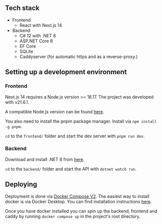 ## Tech stack
- Frontend
  - React with Next.js 14
- Backend
  - C# 12 with .NET 8
  - ASP.NET Core 8
  - EF Core
  - SQLite
  - Caddyserver (for automatic https and as a reverse-proxy.)
## Setting up a development environment
### Frontend
Next.js 14 requires a Node.js version >= 18.17. The project was developed with v21.6.1.

A compatible Node.js version can be found [here](https://nodejs.org/en/download/current).

You also need to install the pnpm package manager. Install via `npm install -g pnpm`.

`cd` to the `frontend/` folder and start the dev server with `pnpm run dev`.

### Backend
Download and install .NET 8 from [here](https://dotnet.microsoft.com/en-us/download/dotnet/8.0).

`cd` to the `backend/` folder and start the API with `dotnet watch run`.

## Deploying
Deployment is done via [Docker Compose V2](https://docs.docker.com/compose/migrate/#what-are-the-differences-between-compose-v1-and-compose-v2). The easiest way to install docker is via Docker Desktop. You can find installation instructions [here](https://docs.docker.com/engine/install/).

Once you have docker installed you can spin up the backend, frontend and caddy by running `docker compose up` in the project's root directory.
